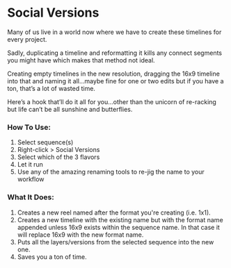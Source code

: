 # Social Versions

Many of us live in a world now where we have to create these timelines for every project.

Sadly, duplicating a timeline and reformatting it kills any connect segments you might have which makes that method not ideal.

Creating empty timelines in the new resolution, dragging the 16x9 timeline into that and naming it all…maybe fine for one or two edits but if you have a ton, that’s a lot of wasted time.

Here’s a hook that’ll do it all for you…other than the unicorn of re-racking but life can’t be all sunshine and butterflies.

### How To Use:
1. Select sequence(s)
2. Right-click > Social Versions
3. Select which of the 3 flavors
4. Let it run
5. Use any of the amazing renaming tools to re-jig the name to your workflow

### What It Does:
1. Creates a new reel named after the format you're creating (i.e. 1x1).
2. Creates a new timeline with the existing name but with the format name appended unless 16x9 exists within the sequence name. In that case it will replace 16x9 with the new format name.
3. Puts all the layers/versions from the selected sequence into the new one.
4. Saves you a ton of time.
